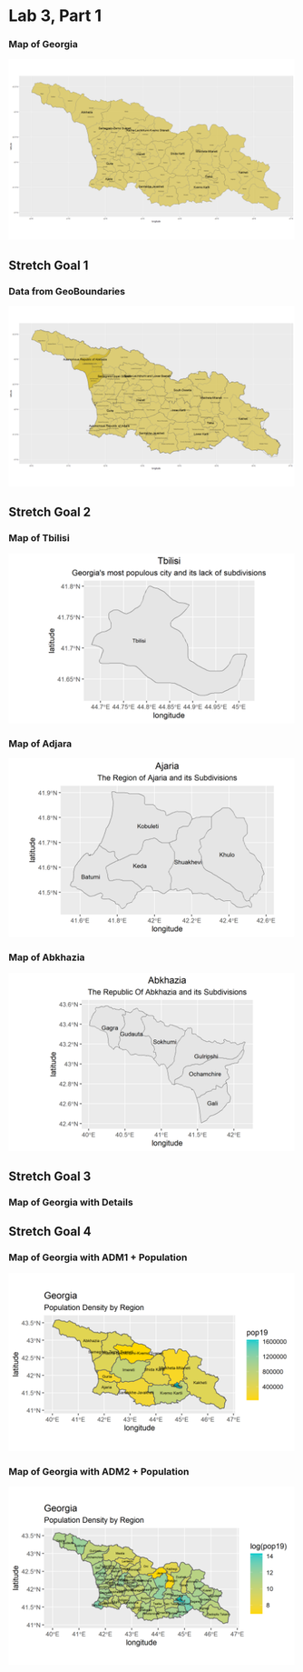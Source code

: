 # Lab 3, Part 1

### Map of Georgia

![](gggeorgia.png)

## Stretch Goal 1
### Data from GeoBoundaries
![](geogeorgia.png)

## Stretch Goal 2
### Map of Tbilisi
![](tbilisi.png)

### Map of Adjara
![](ajaria.png)

### Map of Abkhazia
![](abkhazia.png)


## Stretch Goal 3
### Map of Georgia with Details

## Stretch Goal 4
### Map of Georgia with ADM1 + Population
![](ggeo_pop19.png)

### Map of Georgia with ADM2 + Population
![](2geo_pop19.png)
